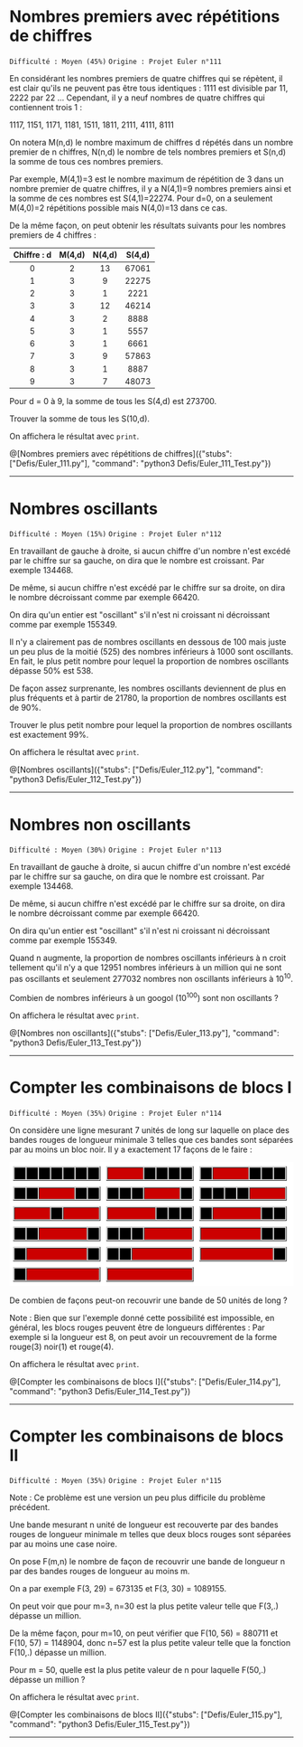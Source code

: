 # Nombres premiers avec répétitions de chiffres
`Difficulté : Moyen (45%)`
`Origine : Projet Euler n°111`

En considérant les nombres premiers de quatre chiffres qui se répètent, il est clair qu'ils ne peuvent pas être tous identiques : 1111 est divisible par 11, 2222 par 22 ... Cependant, il y a neuf nombres de quatre chiffres qui contiennent trois 1 :

1117, 1151, 1171, 1181, 1511, 1811, 2111, 4111, 8111

On notera M(n,d) le nombre maximum de chiffres d répétés dans un nombre premier de n chiffres, N(n,d) le nombre de tels nombres premiers et S(n,d) la somme de tous ces nombres premiers.

Par exemple, M(4,1)=3 est le nombre maximum de répétition de 3 dans un nombre premier de quatre chiffres, il y a N(4,1)=9 nombres premiers ainsi et la somme de ces nombres est S(4,1)=22274. Pour d=0, on a seulement M(4,0)=2 répétitions possible mais N(4,0)=13 dans ce cas.

De la même façon, on peut obtenir les résultats suivants pour les nombres premiers de 4 chiffres : 

| Chiffre : d | M(4,d) | N(4,d) | S(4,d) |
|:-----------:|:------:|:------:|:------:|
| 0 | 2 | 13 | 67061 |
| 1 | 3 | 9 | 22275 |
| 2 | 3 | 1 | 2221 |
| 3 | 3 | 12 | 46214 |
| 4 | 3 | 2 | 8888 |
| 5 | 3 | 1 | 5557 |
| 6 | 3 | 1 | 6661 |
| 7 | 3 | 9 | 57863 |
| 8 | 3 | 1 | 8887 |
| 9 | 3 | 7 | 48073 |

Pour d = 0 à 9, la somme de tous les S(4,d) est 273700.

Trouver la somme de tous les S(10,d).

On affichera le résultat avec `print`.

@[Nombres premiers avec répétitions de chiffres]({"stubs": ["Defis/Euler_111.py"], "command": "python3 Defis/Euler_111_Test.py"})

---

# Nombres oscillants
`Difficulté : Moyen (15%)`
`Origine : Projet Euler n°112`

En travaillant de gauche à droite, si aucun chiffre d'un nombre n'est excédé par le chiffre sur sa gauche, on dira que le nombre est croissant. Par exemple 134468.

De même, si aucun chiffre n'est excédé par le chiffre sur sa droite, on dira le nombre décroissant comme par exemple 66420.

On dira qu'un entier est "oscillant" s'il n'est ni croissant ni décroissant comme par exemple 155349.

Il n'y a clairement pas de nombres oscillants en dessous de 100 mais juste un peu plus de la moitié (525) des nombres inférieurs à 1000 sont oscillants. En fait, le plus petit nombre pour lequel la proportion de nombres oscillants dépasse 50% est 538.

De façon assez surprenante, les nombres oscillants deviennent de plus en plus fréquents et à partir de 21780, la proportion de nombres oscillants est de 90%.

Trouver le plus petit nombre pour lequel la proportion de nombres oscillants est exactement 99%.

On affichera le résultat avec `print`.

@[Nombres oscillants]({"stubs": ["Defis/Euler_112.py"], "command": "python3 Defis/Euler_112_Test.py"})

---

# Nombres non oscillants
`Difficulté : Moyen (30%)`
`Origine : Projet Euler n°113`

En travaillant de gauche à droite, si aucun chiffre d'un nombre n'est excédé par le chiffre sur sa gauche, on dira que le nombre est croissant. Par exemple 134468.

De même, si aucun chiffre n'est excédé par le chiffre sur sa droite, on dira le nombre décroissant comme par exemple 66420.

On dira qu'un entier est "oscillant" s'il n'est ni croissant ni décroissant comme par exemple 155349.

Quand n augmente, la proportion de nombres oscillants inférieurs à n croit tellement qu'il n'y a que 12951 nombres inférieurs à un million qui ne sont pas oscillants et seulement 277032 nombres non oscillants inférieurs à $`10^{10}`$.

Combien de nombres inférieurs à un googol ($`10^{100}`$) sont non oscillants ?

On affichera le résultat avec `print`.

@[Nombres non oscillants]({"stubs": ["Defis/Euler_113.py"], "command": "python3 Defis/Euler_113_Test.py"})

---

# Compter les combinaisons de blocs I
`Difficulté : Moyen (35%)`
`Origine : Projet Euler n°114`

On considère une ligne mesurant 7 unités de long sur laquelle on place des bandes rouges de longueur minimale 3 telles que ces bandes sont séparées par au moins un bloc noir. Il y a exactement 17 façons de le faire : 

![bandes colorées](Euler114.png)

De combien de façons peut-on recouvrir une bande de 50 unités de long ?

Note : Bien que sur l'exemple donné cette possibilité est impossible, en général, les blocs rouges peuvent être de longueurs différentes : Par exemple si la longueur est 8, on peut avoir un recouvrement de la forme rouge(3) noir(1) et rouge(4).

On affichera le résultat avec `print`.

@[Compter les combinaisons de blocs I]({"stubs": ["Defis/Euler_114.py"], "command": "python3 Defis/Euler_114_Test.py"})

---

# Compter les combinaisons de blocs II
`Difficulté : Moyen (35%)`
`Origine : Projet Euler n°115`

Note : Ce problème est une version un peu plus difficile du problème précédent.

Une bande mesurant n unité de longueur est recouverte par des bandes rouges de longueur minimale m telles que deux blocs rouges sont séparées par au moins une case noire.

On pose F(m,n) le nombre de façon de recouvrir une bande de longueur n par des bandes rouges de longueur au moins m.

On a par exemple F(3, 29) = 673135 et F(3, 30) = 1089155.

On peut voir que pour m=3, n=30 est la plus petite valeur telle que F(3,.) dépasse un million.

De la même façon, pour m=10, on peut vérifier que F(10, 56) = 880711 et F(10, 57) = 1148904, donc n=57 est la plus petite valeur telle que la fonction F(10,.) dépasse un million.

Pour m = 50, quelle est la plus petite valeur de n pour laquelle F(50,.) dépasse un million ?

On affichera le résultat avec `print`.

@[Compter les combinaisons de blocs II]({"stubs": ["Defis/Euler_115.py"], "command": "python3 Defis/Euler_115_Test.py"})

---
